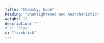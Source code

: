 ```yaml
---
title: "Chomsky, Noah"
heading: "Unenlightened and Anarchonistic"
weight: 19
description: ""
# c: "blue"
c: "firebrick"
---
```


